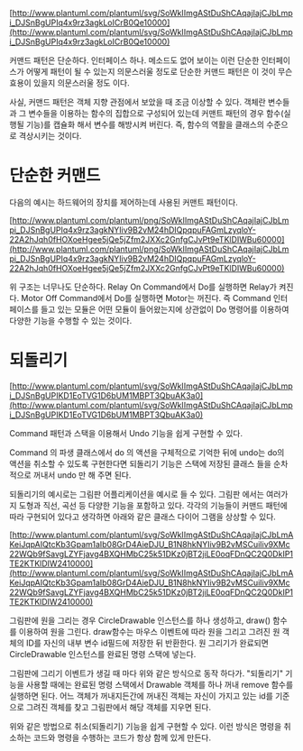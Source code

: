 [http://www.plantuml.com/plantuml/svg/SoWkIImgAStDuShCAqajIajCJbLmpi_DJSnBgUPIq4x9rz3agkLoICrB0Qe10000](http://www.plantuml.com/plantuml/svg/SoWkIImgAStDuShCAqajIajCJbLmpi_DJSnBgUPIq4x9rz3agkLoICrB0Qe10000)

커맨드 패턴은 단순하다. 인터페이스 하나. 메소드도 없어 보이는 이런 단순한 인터페이스가 어떻게 패턴이 될 수 있는지 의문스러울 정도로 단순한 커맨드 패턴은 이 것이 무슨 효용이 있을지 의문스러울 정도 이다.

사실, 커맨드 패턴은 객체 지향 관점에서 보았을 때 조금 이상할 수 있다. 객체란 변수들과 그 변수들을 이용하는 함수의 집합으로 구성되어 있는데 커맨트 패턴의 경우 함수(실행될 기능)를 캡슐화 해서 변수를 해방시켜 버린다. 즉, 함수의 역활을 클래스의 수준으로 격상시키는 것이다. 

# 단순한 커맨드

다음의 예시는 하드웨어의 장치를 제어하는데 사용된 커맨트 패턴이다.

[http://www.plantuml.com/plantuml/png/SoWkIImgAStDuShCAqajIajCJbLmpi_DJSnBgUPIq4x9rz3agkNYIiv9B2vM24hDIQpqpuFAGmLzyqloY-22A2hJqh0fHOXoeHgee5jQe5jZfm2JXXc2GnfgCJvPt9eTKlDIWBu60000](http://www.plantuml.com/plantuml/png/SoWkIImgAStDuShCAqajIajCJbLmpi_DJSnBgUPIq4x9rz3agkNYIiv9B2vM24hDIQpqpuFAGmLzyqloY-22A2hJqh0fHOXoeHgee5jQe5jZfm2JXXc2GnfgCJvPt9eTKlDIWBu60000)

위 구조는 너무나도 단순하다. Relay On Command에서 Do를 실행하면 Relay가 켜진다. Motor Off Command에서 Do를 실행하면 Motor는 꺼진다. 즉 Command 인터페이스를 들고 있는 모듈은 어떤 모듈이 들어왔는지에 상관없이 Do  명령어를 이용하여 다양한 기능을 수행할 수 있는 것이다.

# 되돌리기

[http://www.plantuml.com/plantuml/svg/SoWkIImgAStDuShCAqajIajCJbLmpi_DJSnBgUPIKD1EoTVG1D6bUM1MBPT3QbuAK3a0](http://www.plantuml.com/plantuml/svg/SoWkIImgAStDuShCAqajIajCJbLmpi_DJSnBgUPIKD1EoTVG1D6bUM1MBPT3QbuAK3a0)

Command 패턴과 스택을 이용해서 Undo 기능을 쉽게 구현할 수 있다.

Command 의 파생 클래스에서 do 의 액션을 구체적으로 기억한 뒤에 undo는 do의 액션을 취소할 수 있도록 구현한다면 되돌리기 기능은 스택에 저장된 클래스 들을 순차적으로 꺼내서 undo 만 해 주면 된다.

되돌리기의 예시로는 그림판 어플리케이션을 예시로 들 수 있다. 그림판 에서는 여러가지 도형과 직선, 곡선 등 다양한 기능을 포함하고 있다. 각각의 기능들이 커맨드 패턴에 따라 구현되어 있다고 생각하면 아래와 같은 클래스 다이어 그램을 상상할 수 있다.

[http://www.plantuml.com/plantuml/svg/SoWkIImgAStDuShCAqajIajCJbLmAKeiJqpAIQtcKb3Gpam1aIb08GrD4AieDJU_B1N8hkNYIiv9B2vMSCuiIiv9XMc22WQb9fSavgLZYFjavg4BXQHMbC25k51DKz0jBT2jiLE0oqFDnQC2Q0DkIP1TE2KTKlDIW2410000](http://www.plantuml.com/plantuml/svg/SoWkIImgAStDuShCAqajIajCJbLmAKeiJqpAIQtcKb3Gpam1aIb08GrD4AieDJU_B1N8hkNYIiv9B2vMSCuiIiv9XMc22WQb9fSavgLZYFjavg4BXQHMbC25k51DKz0jBT2jiLE0oqFDnQC2Q0DkIP1TE2KTKlDIW2410000)

그림판에 원을 그리는 경우 CircleDrawable 인스턴스를 하나 생성하고, draw() 함수를 이용하여 원을 그린다. draw함수는 마우스 이벤트에 따라 원을 그리고 그려진 원 객체의 ID를 자신의 내부 변수 id필드에 저장한 뒤 반환한다. 원 그리기가 완료되면 CircleDrawable 인스턴스를 완료된 명령 스택에 넣는다.

그림판에 그리기 이벤트가 생길 때 마다 위와 같은 방식으로 동작 하다가. "되돌리기" 기능을 사용할 때에는 완료된 명령 스택에서 Drawable 객체를 하나 꺼내 remove 함수를 실행하면 된다. 어느 객체가 꺼내지든간에 꺼내진 객체는 자신이 가지고 있는 id를 기준으로 그려진 객체를 찾고 그림판에서 해당 객체를 지우면 된다.

위와 같은 방법으로 취소(되돌리기) 기능을 쉽게 구현할 수 있다. 이런 방식은 명령을 취소하는 코드와 명령을 수행하는 코드가 항상 함께 있게 만든다.

